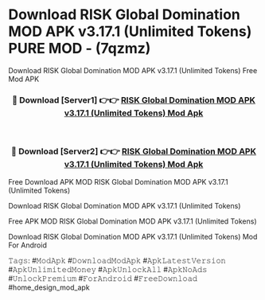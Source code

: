 # Download RISK Global Domination MOD APK v3.17.1 (Unlimited Tokens) PURE MOD - (7qzmz)
Download RISK Global Domination MOD APK v3.17.1 (Unlimited Tokens) Free Mod APK

<div align="center">
<h3>🔴 Download [Server1] 👉👉 <a href="https://apk-comot.site?title=RISK_Global_Domination_MOD_APK_v3.17.1_(Unlimited_Tokens)">RISK Global Domination MOD APK v3.17.1 (Unlimited Tokens) Mod Apk</a></h3><br>

<h3>🔴 Download [Server2] 👉👉 <a href="https://apk-comot.site?title=RISK_Global_Domination_MOD_APK_v3.17.1_(Unlimited_Tokens)">RISK Global Domination MOD APK v3.17.1 (Unlimited Tokens) Mod Apk</a></h3>
</div>


Free Download APK MOD RISK Global Domination MOD APK v3.17.1 (Unlimited Tokens)

Download RISK Global Domination MOD APK v3.17.1 (Unlimited Tokens) 

Free APK MOD RISK Global Domination MOD APK v3.17.1 (Unlimited Tokens) 

Download RISK Global Domination MOD APK v3.17.1 (Unlimited Tokens) Mod For Android

𝚃𝚊𝚐𝚜: #𝙼𝚘𝚍𝙰𝚙𝚔 #𝙳𝚘𝚠𝚗𝚕𝚘𝚊𝚍𝙼𝚘𝚍𝙰𝚙𝚔 #𝙰𝚙𝚔𝙻𝚊𝚝𝚎𝚜𝚝𝚅𝚎𝚛𝚜𝚒𝚘𝚗 #𝙰𝚙𝚔𝚄𝚗𝚕𝚒𝚖𝚒𝚝𝚎𝚍𝙼𝚘𝚗𝚎𝚢 #𝙰𝚙𝚔𝚄𝚗𝚕𝚘𝚌𝚔𝙰𝚕𝚕 #𝙰𝚙𝚔𝙽𝚘𝙰𝚍𝚜 #𝚄𝚗𝚕𝚘𝚌𝚔𝙿𝚛𝚎𝚖𝚒𝚞𝚖 #𝙵𝚘𝚛𝙰𝚗𝚍𝚛𝚘𝚒𝚍 #𝙵𝚛𝚎𝚎𝙳𝚘𝚠𝚗𝚕𝚘𝚊𝚍 #home_design_mod_apk